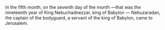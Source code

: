 In the fifth month, on the seventh day of the month —that was the nineteenth year of King Nebuchadnezzar, king of Babylon — Nebuzaradan, the captain of the bodyguard, a servant of the king of Babylon, came to Jerusalem.
